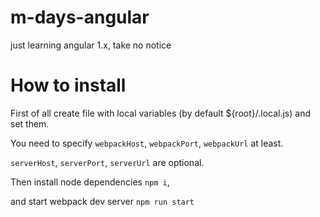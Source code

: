 # m-days-angular
just learning angular 1.x, take no notice

# How to install

First of all create file with local variables 
(by default ${root}/.local.js)
and set them.

You need to specify 
```webpackHost```, 
```webpackPort```,
```webpackUrl```
at least.

```serverHost```,
```serverPort```,
```serverUrl```
are optional.

Then install node dependencies ```npm i```, 

and start webpack dev server ```npm run start```